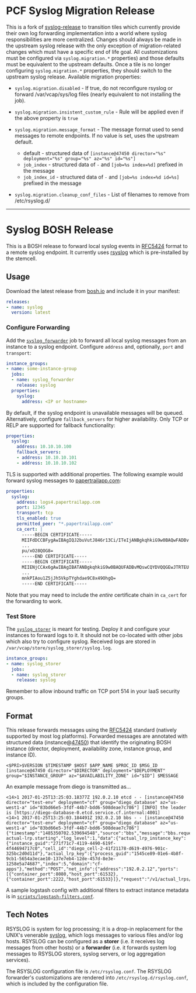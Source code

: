 # PCF Syslog Migration Release

This is a fork of [syslog-release](https://github.com/cloudfoundry/syslog-release) to transition tiles which currently provide their own log forwarding implementation into a world where syslog responsibilities are more centralized. Changes should always be made in the upstream syslog release with the only exception of migration-related changes which must have a specific end of life goal. All customizations must be configured via `syslog.migration.*` properties) and those defaults must be equivalent to the upstream defaults. Once a tile is no longer configuring `syslog.migration.*` properties, they should switch to the upstream syslog release. Available migration properties:

 * `syslog.migration.disabled` - If true, do not reconfigure rsyslog or forward /var/vcap/sys/log files (nearly equivalent to not installing the job).
 * `syslog.migration.insistent_custom_rule` - Rule will be applied even if the above property is `true`
 * `syslog.migration.message_format` - The message format used to send messages to remote endpoints. If no value is set, uses the upstream default.
     * default - structured data of `[instance@47450 director="%s" deployment="%s" group="%s" az="%s" id="%s"]`
     * `job_index` - structured data of `-`  and `[job=%s index=%d]` prefixed in the message
     * `job_index_id` - structured data of `-` and `[job=%s index=%d id=%s]` prefixed in the message

 * `syslog.migration.cleanup_conf_files` - List of filenames to remove from /etc/rsyslog.d/
---


# Syslog BOSH Release

This is a BOSH release to forward local syslog events in [RFC5424](https://tools.ietf.org/html/rfc5424) format to a remote syslog endpoint. It currently uses [rsyslog](http://www.rsyslog.com/) which is pre-installed by the stemcell.


## Usage

Download the latest release from [bosh.io](https://bosh.io/releases/github.com/cloudfoundry/syslog-release) and include it in your manifest:

```yml
releases:
- name: syslog
  version: latest
```


### Configure Forwarding

Add the [`syslog_forwarder`](https://bosh.io/jobs/syslog_forwarder?source=github.com/cloudfoundry/syslog-release) job to forward all local syslog messages from an instance to a syslog endpoint. Configure `address` and, optionally, `port` and `transport`:

```yml
instance_groups:
- name: some-instance-group
  jobs:
  - name: syslog_forwarder
    release: syslog
  properties:
    syslog:
      address: <IP or hostname>
```

By default, if the syslog endpoint is unavailable messages will be queued. Alternatively, configure `fallback_servers` for higher availability. Only TCP or RELP are supported for fallback functionality:

```yml
properties:
  syslog:
    address: 10.10.10.100
    fallback_servers:
    - address: 10.10.10.101
    - address: 10.10.10.102
```

TLS is supported with additional properties. The following example would forward syslog messages to [papertrailapp.com](https://papertrailapp.com/):

```yml
properties:
  syslog:
    address: logs4.papertrailapp.com
    port: 12345
    transport: tcp
    tls_enabled: true
    permitted_peer: "*.papertrailapp.com"
    ca_cert: |
      -----BEGIN CERTIFICATE-----
      MIIFdDCCBFygAwIBAgIQJ2buVutJ846r13Ci/ITeIjANBgkqhkiG9w0BAQwFADBv
      ...
      pu/xO28QOG8=
      -----END CERTIFICATE-----
      -----BEGIN CERTIFICATE-----
      MIIENjCCAx6gAwIBAgIBATANBgkqhkiG9w0BAQUFADBvMQswCQYDVQQGEwJTRTEU
      ...
      mnkPIAou1Z5jJh5VkpTYghdae9C8x49OhgQ=
      -----END CERTIFICATE-----
```

Note that you may need to include the *entire* certificate chain in `ca_cert` for the forwarding to work.

### Test Store

The [`syslog_storer`](https://bosh.io/jobs/syslog_storer?source=github.com/cloudfoundry/syslog-release) is meant for testing. Deploy it and configure your instances to forward logs to it. It should not be co-located with other jobs which also try to configure syslog. Received logs are stored in `/var/vcap/store/syslog_storer/syslog.log`.

```yml
instance_groups:
- name: syslog_storer
  jobs:
  - name: syslog_storer
    release: syslog
```

Remember to allow inbound traffic on TCP port 514 in your IaaS security groups.


## Format

This release forwards messages using the [RFC5424](https://tools.ietf.org/html/rfc5424) standard (natively supported by most log platforms). Forwarded messages are annotated with structured data (instance@[47450](https://www.iana.org/assignments/enterprise-numbers/enterprise-numbers)) that identify the originating BOSH instance (director, deployment, availability zone, instance group, and instance ID).

    <$PRI>$VERSION $TIMESTAMP $HOST $APP_NAME $PROC_ID $MSG_ID [instance@47450 director="$DIRECTOR" deployment="$DEPLOYMENT" group="$INSTANCE_GROUP" az="$AVAILABILITY_ZONE" id="$ID"] $MESSAGE

An example message from diego is transmitted as...

    <14>1 2017-01-25T13:25:03.18377Z 192.0.2.10 etcd - - [instance@47450 director="test-env" deployment="cf" group="diego_database" az="us-west1-a" id="83bd66e5-3fdf-44b7-bdd6-508deae7c786"] [INFO] the leader is [https://diego-database-0.etcd.service.cf.internal:4001]
    <14>1 2017-01-25T13:25:03.184491Z 192.0.2.10 bbs - - [instance@47450 director="test-env" deployment="cf" group="diego_database" az="us-west1-a" id="83bd66e5-3fdf-44b7-bdd6-508deae7c786"] {"timestamp":"1485350702.539694548","source":"bbs","message":"bbs.request.start-actual-lrp.starting","log_level":1,"data":{"actual_lrp_instance_key":{"instance_guid":"271f71c7-4119-4490-619f-4f44694717c0","cell_id":"diego_cell-2-41f21178-d619-4976-901c-325bc2d0d11d"},"actual_lrp_key":{"process_guid":"1545ce89-01e6-4b8f-9cb1-5654a3ecae10-137e7eb4-12de-457d-8e3e-1258e5a74687","index":5,"domain":"cf-apps"},"method":"POST","net_info":{"address":"192.0.2.12","ports":[{"container_port":8080,"host_port":61532},{"container_port":2222,"host_port":61533}]},"request":"/v1/actual_lrps/start","session":"418.1"}}

A sample logstash config with additional filters to extract instance metadata is in [`scripts/logstash-filters.conf`](scripts/logstash-filters.conf).


## Tech Notes

RSYSLOG is system for log processing; it is a drop-in replacement for the UNIX's venerable [syslog](https://en.wikipedia.org/wiki/Syslog), which logs messages to various files and/or log hosts. RSYSLOG can be configured as a **storer** (i.e. it receives log messages from other hosts) or a **forwarder** (i.e. it forwards system log messages to RSYSLOG storers, syslog servers, or log aggregation services).

The RSYSLOG configuration file is `/etc/rsyslog.conf`. The RSYSLOG forwarder's customizations are rendered into `/etc/rsyslog.d/rsyslog.conf`, which is included by the configuration file.

